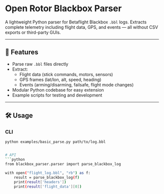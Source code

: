 # Open Rotor Blackbox Parser

A lightweight Python parser for Betaflight Blackbox `.bbl` logs. Extracts complete telemetry including flight data, GPS, and events — all without CSV exports or third-party GUIs.

---

## 🚀 Features

- Parse raw `.bbl` files directly
- Extract:
  - Flight data (stick commands, motors, sensors)
  - GPS frames (lat/lon, alt, speed, heading)
  - Events (arming/disarming, failsafe, flight mode changes)
- Modular Python codebase for easy extension
- Example scripts for testing and development

---

## 🛠️ Usage

### CLI

```bash
python examples/basic_parse.py path/to/log.bbl


# API
```python
from blackbox_parser.parser import parse_blackbox_log

with open("flight_log.bbl", "rb") as f:
    result = parse_blackbox_log(f)
    print(result['headers'])
    print(result['flight_data'][0])


```